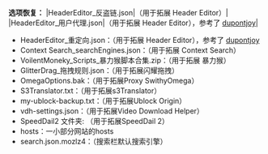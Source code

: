 **选项恢复：**
|HeaderEditor_反盗链.json|（用于拓展 Header Editor）|
|HeaderEditor_用户代理.json|（用于拓展 Header Editor），参考了 <a href="https://github.com/dupontjoy/customization/tree/master/Rules/HeaderEditor" rel="noopener" target="_blank">dupontjoy</a>|
* HeaderEditor_重定向.json：（用于拓展 Header Editor），参考了 <a href="https://github.com/dupontjoy/customization/tree/master/Rules/HeaderEditor" rel="noopener" target="_blank">dupontjoy</a>
* Context Search_searchEngines.json：（用于拓展 Context Search）
* VoilentMoneky_Scripts_暴力猴脚本合集.zip：（用于拓展 暴力猴）
* GlitterDrag_拖拽规则.json：（用于拓展闪耀拖拽）
* OmegaOptions.bak：（用于拓展Proxy SwithyOmega）
* S3Translator.txt：（用于拓展s3Translator）
* my-ublock-backup.txt：（用于拓展Ublock Origin）
* vdh-settings.json：（用于拓展Video Download Helper）
* SpeedDail2 文件夹: （用于拓展SpeedDail 2）
* hosts：一小部分网站的hosts
* search.json.mozlz4：（搜索栏默认搜索引擎）

